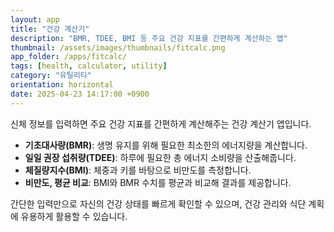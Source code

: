 ```yaml
---
layout: app
title: "건강 계산기"
description: "BMR, TDEE, BMI 등 주요 건강 지표를 간편하게 계산하는 앱"
thumbnail: /assets/images/thumbnails/fitcalc.png
app_folder: /apps/fitcalc/
tags: [health, calculator, utility]
category: "유틸리티"
orientation: horizontal
date: 2025-04-23 14:17:00 +0900
---
```


신체 정보를 입력하면 주요 건강 지표를 간편하게 계산해주는 건강 계산기 앱입니다.

- **기초대사량(BMR)**: 생명 유지를 위해 필요한 최소한의 에너지량을 계산합니다.
- **일일 권장 섭취량(TDEE)**: 하루에 필요한 총 에너지 소비량을 산출해줍니다.
- **체질량지수(BMI)**: 체중과 키를 바탕으로 비만도를 측정합니다.
- **비만도, 평균 비교**: BMI와 BMR 수치를 평균과 비교해 결과를 제공합니다.

간단한 입력만으로 자신의 건강 상태를 빠르게 확인할 수 있으며, 건강 관리와 식단 계획에 유용하게 활용할 수 있습니다.
